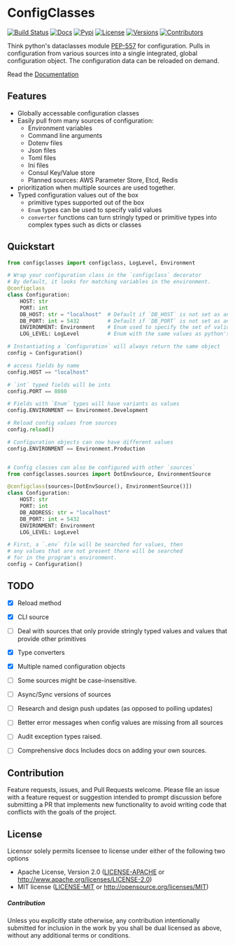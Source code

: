 # ConfigClasses

[![Build Status](https://travis-ci.org/JeffBelgum/configclasses.svg?branch=master)](https://travis-ci.org/JeffBelgum/configclasses)
[![Docs](https://readthedocs.org/projects/configclasses/badge/?version=latest)](https://configclasses.readthedocs.io/en/latest/)
[![Pypi](https://img.shields.io/pypi/v/configclasses.svg)](https://pypi.python.org/pypi/configclasses)
[![License](https://img.shields.io/pypi/l/configclasses.svg)](https://pypi.python.org/pypi/configclasses)
[![Versions](https://img.shields.io/pypi/pyversions/configclasses.svg)](https://pypi.python.org/pypi/configclasses)
[![Contributors](https://img.shields.io/github/contributors/jeffbelgum/configclasses.svg)](https://github.com/jeffbelgum/configclasses/graphs/contributors)

Think python's dataclasses module [PEP-557](https://www.python.org/dev/peps/pep-0557/) for configuration.
Pulls in configuration from various sources into a single integrated, global configuration
object. The configuration data can be reloaded on demand.

Read the [Documentation](https://configclasses.readthedocs.io/en/latest/)


## Features
  - Globally accessable configuration classes
  - Easily pull from many sources of configuration:
    - Environment variables
    - Command line arguments
    - Dotenv files
    - Json files
    - Toml files
    - Ini files
    - Consul Key/Value store
    - Planned sources: AWS Parameter Store, Etcd, Redis
  - prioritization when multiple sources are used together.
  - Typed configuration values out of the box
    - primitive types supported out of the box
    - `Enum` types can be used to specify valid values
    - `converter` functions can turn stringly typed or primitive types into complex types such as dicts or classes


## Quickstart

```python
from configclasses import configclass, LogLevel, Environment

# Wrap your configuration class in the `configclass` decorator
# By default, it looks for matching variables in the environment.
@configclass
class Configuration:
    HOST: str
    PORT: int
    DB_HOST: str = "localhost"  # Default if `DB_HOST` is not set as an environment variable.
    DB_PORT: int = 5432         # Default if `DB_PORT` is not set as an environment variable.
    ENVIRONMENT: Environment    # Enum used to specify the set of valid values
    LOG_LEVEL: LogLevel         # Enum with the same values as python's logging level constants

# Instantiating a `Configuration` will always return the same object
config = Configuration()

# access fields by name
config.HOST == "localhost"

# `int` typed fields will be ints
config.PORT == 8080

# Fields with `Enum` types will have variants as values
config.ENVIRONMENT == Environment.Development

# Reload config values from sources
config.reload()

# Configuration objects can now have different values
config.ENVIRONMENT == Environment.Production


# Config classes can also be configured with other `sources`
from configclasses.sources import DotEnvSource, EnvironmentSource

@configclass(sources=[DotEnvSource(), EnvironmentSource()])
class Configuration:
    HOST: str
    PORT: int
    DB_ADDRESS: str = "localhost"
    DB_PORT: int = 5432
    ENVIRONMENT: Environment
    LOG_LEVEL: LogLevel

# First, a `.env` file will be searched for values, then
# any values that are not present there will be searched
# for in the program's environment.
config = Configuration()
```


## TODO
  - [x] Reload method
  - [x] CLI source
  - [ ] Deal with sources that only provide stringly typed values and values that provide other primitives
  - [x] Type converters
  - [x] Multiple named configuration objects
  - [ ] Some sources might be case-insensitive.
  - [ ] Async/Sync versions of sources
  - [ ] Research and design push updates (as opposed to polling updates)
  - [ ] Better error messages when config values are missing from all sources
  - [ ] Audit exception types raised.
  - [ ] Comprehensive docs
         Includes docs on adding your own sources.


## Contribution

Feature requests, issues, and Pull Requests welcome.
Please file an issue with a feature request or suggestion intended to prompt discussion
before submitting a PR that implements new functionality to avoid writing code that
conflicts with the goals of the project.


## License

Licensor solely permits licensee to license under either of the following two options
 * Apache License, Version 2.0 ([LICENSE-APACHE](LICENSE-APACHE) or http://www.apache.org/licenses/LICENSE-2.0)
 * MIT license ([LICENSE-MIT](LICENSE-MIT) or http://opensource.org/licenses/MIT)

##### Contribution

Unless you explicitly state otherwise, any contribution intentionally submitted
for inclusion in the work by you shall be dual licensed as above, without any
additional terms or conditions.
